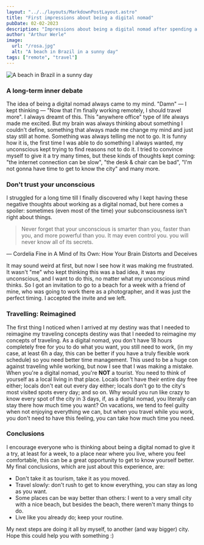 ```yaml
---
layout: "../../layouts/MarkdownPostLayout.astro"
title: "First impressions about being a digital nomad"
pubDate: 02-02-2023
description: "Impressions about being a digital nomad after spending a week traveling while working"
author: "Arthur Werle"
image:
  url: "/rosa.jpg"
  alt: "A beach in Brazil in a sunny day"
tags: ["remote", "travel"]
---
```

![A beach in Brazil in a sunny day](/rosa.jpg "A beach in Brazil in a sunny day")

### A long-term inner debate

The idea of being a digital nomad always came to my mind. "Damn" — I kept thinking — "Now that I'm finally working remotely, I should travel more". I always dreamt of this. This "anywhere office" type of life always made me excited. But my brain was always thinking about something I couldn't define, something that always made me change my mind and just stay still at home. Something was always telling me not to go. It is funny how it is, the first time I was able to do something I always wanted, my unconscious kept trying to find reasons not to do it.
I tried to convince myself to give it a try many times, but these kinds of thoughts kept coming: "the internet connection can be slow", "the desk & chair can be bad", "I'm not gonna have time to get to know the city" and many more.

### Don't trust your unconscious

I struggled for a long time till I finally discovered why I kept having these negative thoughts about working as a digital nomad, but here comes a spoiler: sometimes (even most of the time) your subconsciousness isn't right about things. 

> Never forget that your unconscious is smarter than you, faster than you, and more powerful than you. It may even control you. you will never know all of its secrets. 

— Cordelia Fine in A Mind of Its Own: How Your Brain Distorts and Deceives

It may sound weird at first, but now I see how it was making me frustrated. It wasn't "me" who kept thinking this was a bad idea, it was my unconscious, and I want to do this, no matter what my unconscious mind thinks. 
So I got an invitation to go to a beach for a week with a friend of mine, who was going to work there as a photographer, and it was just the perfect timing. I accepted the invite and we left.


### Travelling: Reimagined

The first thing I noticed when I arrived at my destiny was that I needed to reimagine my traveling concepts destiny was that I needed to reimagine my concepts of traveling. As a digital nomad, you don't have 18 hours completely free for you to do what you want, you still need to work, (in my case, at least 6h a day, this can be better if you have a truly flexible work schedule) so you need better time management. This used to be a huge con against traveling while working, but now I see that I was making a mistake. When you're a digital nomad, you're **NOT** a tourist. You need to think of yourself as a local living in that place. Locals don't have their entire day free either; locals don't eat out every day either; locals don't go to the city's most visited spots every day; and so on. Why would you run like crazy to know every spot of the city in 3 days, if, as a digital nomad, you literally can stay there how much time you want? On vacations, we tend to feel guilty when not enjoying everything we can, but when you travel while you work, you don't need to have this feeling, you can take how much time you need. 

### Conclusions

I encourage everyone who is thinking about being a digital nomad to give it a try, at least for a week, to a place near where you live, where you feel comfortable, this can be a great opportunity to get to know yourself better. 
My final conclusions, which are just about this experience, are:
- Don't take it as tourism, take it as you moved.
- Travel slowly: don't rush to get to know everything, you can stay as long as you want.
- Some places can be way better than others: I went to a very small city with a nice beach, but besides the beach, there weren't many things to do.
- Live like you already do; keep your routine.

My next steps are doing it all by myself, to another (and way bigger) city.  Hope this could help you with something :)